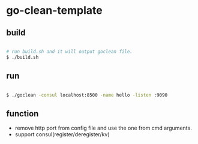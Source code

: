 # go-clean-template

## build

```bash

# run build.sh and it will output goclean file.
$ ./build.sh

```

## run

```bash

$ ./goclean -consul localhost:8500 -name hello -listen :9090

```

## function

* remove http port from config file and use the one from cmd arguments.
* support consul(register/deregister/kv)

